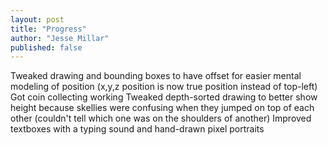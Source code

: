 ```yaml
---
layout: post
title: "Progress"
author: "Jesse Millar"
published: false
---
```


Tweaked drawing and bounding boxes to have offset for easier mental modeling of position (x,y,z position is now true position instead of top-left)
Got coin collecting working
Tweaked depth-sorted drawing to better show height because skellies were confusing when they jumped on top of each other (couldn't tell which one was on the shoulders of another)
Improved textboxes with a typing sound and hand-drawn pixel portraits
